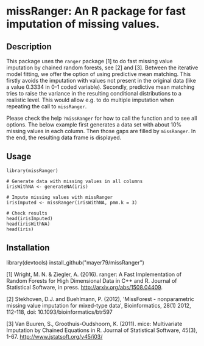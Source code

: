 # missRanger: An R package for fast imputation of missing values.

## Description
This package uses the `ranger` package [1] to do fast missing value imputation by chained random forests, see [2] and [3]. Between the iterative model fitting, we offer the option of using predictive mean matching. This firstly avoids the imputation with values not present in the original data (like a value 0.3334 in 0-1 coded variable). Secondly, predictive mean matching tries to raise the variance in the resulting conditional distributions to a realistic level. This would allow e.g. to do multiple imputation when repeating the call to `missRanger`. 

Please check the help `?missRanger` for how to call the function and to see all options. The below example first generates a data set with about 10% missing values in each column. Then those gaps are filled by `missRanger`. In the end, the resulting data frame is displayed.

## Usage

```
library(missRanger)

# Generate data with missing values in all columns
irisWithNA <- generateNA(iris)

# Impute missing values with missRanger
irisImputed <- missRanger(irisWithNA, pmm.k = 3)

# Check results
head(irisImputed)
head(irisWithNA)
head(iris)
```

## Installation
library(devtools)
install_github("mayer79/missRanger")

[1]  Wright, M. N. & Ziegler, A. (2016). ranger: A Fast Implementation of Random Forests for High Dimensional Data in C++ and R. Journal of Statistical Software, in press. http://arxiv.org/abs/1508.04409. 

[2]  Stekhoven, D.J. and Buehlmann, P. (2012), 'MissForest - nonparametric missing value imputation for mixed-type data', Bioinformatics, 28(1) 2012, 112-118, doi: 10.1093/bioinformatics/btr597

[3]  Van Buuren, S., Groothuis-Oudshoorn, K. (2011). mice: Multivariate Imputation by Chained Equations in R. Journal of Statistical Software, 45(3), 1-67. http://www.jstatsoft.org/v45/i03/
